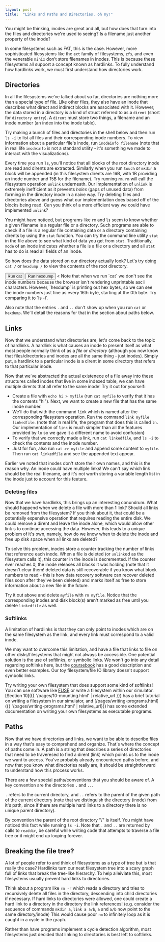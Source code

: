 ```yaml
---
layout: post
title:  "Links and Paths and Directories, oh my!"
---
```


<script type="module" src="{{ '/js/pages/07-links-paths-directories.js' | relative_url }}"></script>
You might be thinking, inodes are great and all, but how does that turn into the files and directories we're used to seeing?
Is a filename just another property of the inode?

In some filesystems such as FAT, this is the case.
However, more sophisticated filesystems like the `ext` family of filesystems, `zfs`, and even the venerable `minix` don't store filenames in inodes.
This is because these filesystems all support a concept known as hardlinks.
To fully understand how hardlinks work, we must first understand how directories work.

## Directories

In all the filesystems we've talked about so far, directories are nothing more than a special type of file.
Like other files, they also have an inode that describes what direct and indirect blocks are associated with it.
However, the data stored in a directory is a kind of struct referred to as a `dirent` (short for `directory entry`).
A `dirent` must store two things, a filename and an inode number (an index into the inode table).

Try making a bunch of files and directories in the shell below and then run `ls -i` to list all files and their corresponding inode numbers.
To view information about a particular file's inode, run `inodeinfo filename` (note that in real life `inodeinfo` is not a standard utility - it's something we made to interact with the visualizations).

<div id="shell_1"></div>
<canvas id="fs_1"></canvas>

Every time you run `ls`, you'll notice that all blocks of the root directory inode are read and dirents are extracted.
Similarly when you run `touch` or `mkdir` a block will be appended (in this filesystem dirents are 16B, with 1B providing an inode number and 15B for the filename).
Try running `rm`. `rm` will call the filesystem operation `unlink` underneath.
Our implementation of `unlink` is extremely inefficient as it prevents _holes_ (gaps of unused data) from forming in the directory inode in a naive way.
Try deleting files and directories above and guess what our implementation does based off of the blocks being read.
Can you think of a more efficient way we could have implemented `unlink`?

You might have noticed, but programs like `rm` and `ls` seem to know whether a given filename is a regular file or a directory.
Such programs are able to check if a file is a regular file containing data or a directory containing dirents by using the `stat` function.
You can try the command line utility `stat` in the file above to see what kind of data you get from `stat`.
Traditionally, `mode` of an inode indicates whether a file is a file or a directory and all `stat` has to do is read all fields of an inode.

So how does the data stored on our directory actually look?
Let's try doing `cat /` or `hexdump /` to view the contents of the root directory.

<div id="shell_2"></div>
<button onclick="run_cat()">Run cat</button>
<button onclick="run_hexdump()">Run hexdump</button>
<
Note that when we run `cat` we don't see the inode numbers because the browser isn't rendering unprintable ascii characters.
However, `hexdump` is printing out hex bytes, so we can see the inode numbers just fine as every 16th byte, starting at the 0th byte.
Try comparing it to `ls -i`.

Also note that the entries `.` and `..` don't show up when you run `cat` or `hexdump`.
We'll detail the reasons for that in the section about paths below.

## Links

Now that we understand what directories are, let's come back to the topic of hardlinks.
A hardlink is what causes an inode to present itself as what most people normally think of as a _file_ or _directory_
(although you now know that files/directories and inodes are all the same thing - just inodes).
Simply put, a hardlink to a particular inode is a dirent in some directory that refers to that particular inode.

Now that we've abstracted the actual existenece of a file away into these structures called inodes that live in some indexed table, we can have multiple dirents that all refer to the same inode!
Try it out for yourself:

+ Create a file with `echo hi > myfile` (run `cat myfile` to verify that it has the contents "hi"). Next, we want to create a new file that has the same inode number.
+ We'll do that with the command `link` which is named after the corresponding filesystem operation. Run the command `link myfile linkedfile`.
(note that in real life, the program that does this is called `ln`. Our implementation of `link` is much simpler than all the features provided by `ln` so we gave it a different name to avoid confusion)
+ To verify that we correctly made a link, run `cat linkedfile`, and `ls -i` to check the contents and the inode number.
+ Just for fun, also run `cat >> myfile` and append some content to `myfile`. Then run `cat linkedfile` and see the appended text appear.

<div id="shell_3"></div>
<canvas id="fs_3"></canvas>

Earlier we noted that inodes don't store their own names, and this is the reason why.
An inode could have multiple links!
We can't say which link should be the real filename, and it's not worth storing a variable length list in the inode just to account for this feature.

### Deleting files

Now that we have hardlinks, this brings up an interesting conundrum.
What should happend when we delete a file with more than 1 link?
Should all links be removed from the filesystem?
If you think about it, that could be a potentially expensive operation that requires reading the entire disk.
We could remove a dirent and leave the inode alone, which would allow other link s to continue accessing the data.
However, this leads to a unique problem of it's own, namely, how do we know when to delete the inode and free up disk space when all links are deleted?

To solve this problem, inodes store a counter tracking the number of links that reference each inode.
When a file is deleted (or `unlink`ed as the filesystem calls it), this counter in the inode is decremented.
If the counter ever reaches 0, the inode releases all blocks it was holding 
(note that it doesn't clear them! deleted data is still recoverable if you know what block numbers to read - this is how data recovery software can recover deleted files soon after they've been deleted)
and marks itself as free to store information about a new file in the future.

Try it out above and delete `myfile` with `rm myfile`.
Notice that the corresponding inodes and disk block(s) aren't marked as free until you delete `linkedfile` as well.

### Softlinks

A limitation of hardlinks is that they can only point to inodes which are on the same filesystem as the link, and every link must correspond to a valid inode.

We may want to overcome this limitation, and have a file that links to file on other disks/filesystems that might not always be accessible.
One potential solution is the use of softlinks, or symbolic links. We won't go into any detail regarding softlinks here, but the [coursebook](https://github.com/illinois-cs241/coursebook/wiki/Filesystems#linking) has a good description and even better examples. Our toy filesystem/file IO library doesn't support symbolic links.

Try writing your own filesystem that does support some kind of softlinks!
You can use software like [FUSE](https://github.com/libfuse/libfuse) or write a filesystem within our simulator.
[Section 10]({{ '/pages/10-mounting.html' | relative_url }}) has a brief tutorial on writing a filesystem in our simulator,
and [/pages/writing-programs.html]({{ '/pages/writing-programs.html' | relative_url}}) has some extended documentation on writing your own filesystems as executable programs.

## Paths

Now that we have directories and links, we want to be able to describe files in a way that's easy to comprehend and organize.
That's where the concept of paths come in.
A path is a string that describes a series of directories that need to be traveresed to find a dirent (link) which points us to the inode we want to access.
You've probably already encountered paths before, and now that you know what directories really are, it should be straightforward to understand how this process works.

There are a few special paths/conventions that you should be aware of.
A key convention are the directories `.` and `..`.

`.` refers to the current directory, and `..` refers to the parent of the given path of the current directory
(note that we distinguish the directory (inode) from it's path, since if there are multiple hard links to a directory there is no unique parent directory).

By convention the parent of the root directory "/" is itself.
You might have noticed this fact while running `ls -i`.
Note that `.` and `..` are returned by calls to `readdir`, be careful while writing code that attempts to traverse a file tree or it might end up looping forever.

## Breaking the file tree?

A lot of people refer to and think of filesystems as a type of tree but is that really the case?
Hardlinks turn our neat filesystem tree into a scary graph full of links that break the tree-like hierarchy.
To help alleiviate this, most filesystems usually prevent hard links to directories.

Think about a program like `rm -r` which reads a directory and tries to recursively delete all files in the directory, descending into child directories if necessary.
If hard links to directories were allowed, one could create a hard link to a directory in the directory the link references!
(e.g. consider the sequence of commands `mkdir a`, `link a a/b`, `a` and `a/b` now point to the same directory/inode)
This would cause poor `rm` to infinitely loop as it is caught in a cycle in the graph.

Rather than have programs implement a cycle detection algorithm, most filesystems just decided that linking to directories is best left to softlinks.
